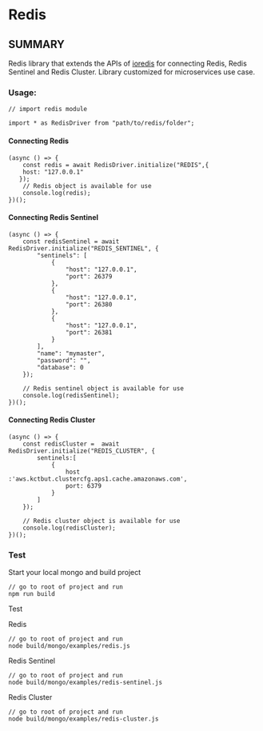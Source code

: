 # Redis

## SUMMARY

Redis library that extends the APIs of [ioredis](https://www.npmjs.com/package/ioredis) for connecting Redis, Redis Sentinel and Redis Cluster. Library customized for microservices use case.

### Usage:
    // import redis module
    
    import * as RedisDriver from "path/to/redis/folder";

#### Connecting Redis
    (async () => {
        const redis = await RedisDriver.initialize("REDIS",{
        host: "127.0.0.1"
       });
        // Redis object is available for use
        console.log(redis);
    })();

#### Connecting Redis Sentinel
    (async () => {
        const redisSentinel = await RedisDriver.initialize("REDIS_SENTINEL", {
            "sentinels": [
                {
                    "host": "127.0.0.1",
                    "port": 26379
                },
                {
                    "host": "127.0.0.1",
                    "port": 26380
                },
                {
                    "host": "127.0.0.1",
                    "port": 26381
                }
            ],
            "name": "mymaster",
            "password": "",
            "database": 0
        });

        // Redis sentinel object is available for use
        console.log(redisSentinel);
    })();

#### Connecting Redis Cluster
    (async () => {
        const redisCluster =  await RedisDriver.initialize("REDIS_CLUSTER", {
            sentinels:[
                {
                    host :'aws.kctbut.clustercfg.aps1.cache.amazonaws.com',
                    port: 6379
                }
            ]
        });

        // Redis cluster object is available for use
        console.log(redisCluster);
    })();


### Test
Start your local mongo and build project

    // go to root of project and run
    npm run build

Test

Redis

    // go to root of project and run
    node build/mongo/examples/redis.js

Redis Sentinel

    // go to root of project and run
    node build/mongo/examples/redis-sentinel.js
    
Redis Cluster

    // go to root of project and run
    node build/mongo/examples/redis-cluster.js  


